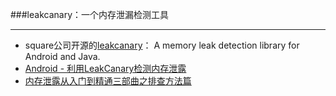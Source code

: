 ###leakcanary：一个内存泄漏检测工具

---
 -  square公司开源的[leakcanary](https://github.com/square/leakcanary)： A memory leak detection library for Android and Java.
 -  [Android - 利用LeakCanary检测内存泄露](http://cashow.github.io/android-detect-out-of-memory-with-leakcanary.html)
 -  [内存泄露从入门到精通三部曲之排查方法篇](http://my.oschina.net/bugly/blog/535845?fromerr=xQv5lPl4)